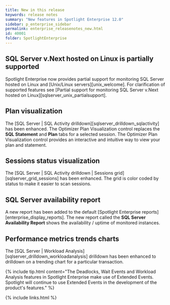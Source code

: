 ```yaml
---
title: New in this release
keywords: release notes
summary: "New features in Spotlight Enterprise 12.0"
sidebar: p_enterprise_sidebar
permalink: enterprise_releasenotes_new.html
id: 40001
folder: SpotlightEnterprise
---
```


## SQL Server v.Next hosted on Linux is partially supported
Spotlight Enterprise now provides partial support for monitoring SQL Server hosted on Linux and [Unix/Linux servers][unix_welcome]. For clarification of supported features see [Partial support for monitoring SQL Server v.Next hosted on Linux][sqlserver_unix_partialsupport].

## Plan visualization
The [SQL Server \| SQL Activity drilldown][sqlserver_drilldown_sqlactivity] has been enhanced. The Optimizer Plan Visualization control replaces the  **SQL Statement** and **Plan** tabs for a selected session. The Optimizer Plan Visualization control provides an interactive and intuitive way to view your plan and statement.

## Sessions status visualization
The [SQL Server \| SQL Activity drilldown \| Sessions grid][sqlserver_grid_sessions] has been enhanced. The grid is color coded by status to make it easier to scan sessions.

## SQL Server availability report
A new report has been added to the default [Spotlight Enterprise reports][enterprise_display_reports]. The new report called the **SQL Server Availability Report** shows the availability / uptime of monitored instances.

## Performance metrics trends charts
The [SQL Server \| Workload Analysis][sqlserver_drilldown_workloadanalysis] drilldown has been enhanced to drilldown on a trending chart for a particular transaction.


{% include tip.html content="The Deadlocks, Wait Events and Workload Analysis features in Spotlight Enterprise make use of Extended Events. Spotlight will continue to use Extended Events in the development of the product's features." %}

{% include links.html %}
